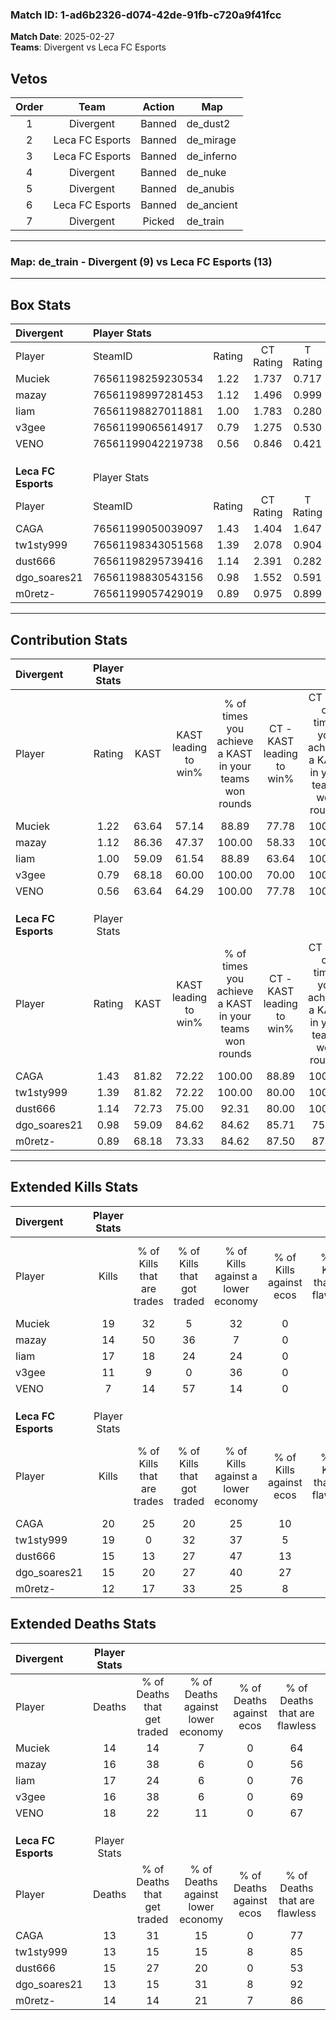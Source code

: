 ### Match ID: 1-ad6b2326-d074-42de-91fb-c720a9f41fcc  
**Match Date**: 2025-02-27  
**Teams**: Divergent vs Leca FC Esports  

## Vetos  

| Order | Team | Action | Map |
| :---: | :--: | :----: | --- |
| 1 | Divergent | Banned | de_dust2 |
| 2 | Leca FC Esports | Banned | de_mirage |
| 3 | Leca FC Esports | Banned | de_inferno |
| 4 | Divergent | Banned | de_nuke |
| 5 | Divergent | Banned | de_anubis |
| 6 | Leca FC Esports | Banned | de_ancient |
| 7 | Divergent | Picked | de_train |

---  

### **Map**: de_train - Divergent (9) vs Leca FC Esports (13)  
---  

## Box Stats  

| **Divergent**       | Player Stats      |        |           |          |       |      |       |         |        |      |     |
| :- | :- | :-: | :-: | :-: | :-: | :-: | :-: | :-: | :-: | :-: | :-: |
| Player              | SteamID           | Rating | CT Rating | T Rating | KAST  | ADR  | Kills | Assists | Deaths | K/D  | HS% |
| Muciek              | 76561198259230534 |  1.22  |   1.737   |  0.717   | 63.64 | 88.2 |  19   |    2    |   14   | 1.36 | 26  |
| mazay               | 76561198997281453 |  1.12  |   1.496   |  0.999   | 86.36 | 73.0 |  14   |    7    |   16   | 0.88 | 42  |
| Iiam                | 76561198827011881 |  1.00  |   1.783   |  0.280   | 59.09 | 72.6 |  17   |    4    |   17   | 1.00 | 41  |
| v3gee               | 76561199065614917 |  0.79  |   1.275   |  0.530   | 68.18 | 57.1 |  11   |    1    |   16   | 0.69 | 45  |
| VENO                | 76561199042219738 |  0.56  |   0.846   |  0.421   | 63.64 | 52.6 |   7   |    5    |   18   | 0.39 | 42  |
|                     |                   |        |           |          |       |      |       |         |        |      |     |
|                     |                   |        |           |          |       |      |       |         |        |      |     |
|                     |                   |        |           |          |       |      |       |         |        |      |     |
| **Leca FC Esports** | Player Stats      |        |           |          |       |      |       |         |        |      |     |
| Player              | SteamID           | Rating | CT Rating | T Rating | KAST  | ADR  | Kills | Assists | Deaths | K/D  | HS% |
| CAGA                | 76561199050039097 |  1.43  |   1.404   |  1.647   | 81.82 | 89.1 |  20   |    3    |   13   | 1.54 | 45  |
| tw1sty999           | 76561198343051568 |  1.39  |   2.078   |  0.904   | 81.82 | 90.6 |  19   |    2    |   13   | 1.46 | 57  |
| dust666             | 76561198295739416 |  1.14  |   2.391   |  0.282   | 72.73 | 90.3 |  15   |    8    |   15   | 1.00 | 73  |
| dgo_soares21        | 76561198830543156 |  0.98  |   1.552   |  0.591   | 59.09 | 62.1 |  15   |    3    |   13   | 1.15 | 60  |
| m0retz-             | 76561199057429019 |  0.89  |   0.975   |  0.899   | 68.18 | 53.4 |  12   |    5    |   14   | 0.86 | 25  |
---  

## Contribution Stats  

| **Divergent**       | Player Stats |       |                      |                                                        |                           |                                                             |                          |                                                            |
| :- | :-: | :-: | :-: | :-: | :-: | :-: | :-: | :-: |
| Player              |    Rating    | KAST  | KAST leading to win% | % of times you achieve a KAST in your teams won rounds | CT - KAST leading to win% | CT - % of times you achieve a KAST in your teams won rounds | T - KAST leading to win% | T - % of times you achieve a KAST in your teams won rounds |
| Muciek              |     1.22     | 63.64 |        57.14         |                         88.89                          |           77.78           |                           100.00                            |          20.00           |                           50.00                            |
| mazay               |     1.12     | 86.36 |        47.37         |                         100.00                         |           58.33           |                           100.00                            |          28.57           |                           100.00                           |
| Iiam                |     1.00     | 59.09 |        61.54         |                         88.89                          |           63.64           |                           100.00                            |          50.00           |                           50.00                            |
| v3gee               |     0.79     | 68.18 |        60.00         |                         100.00                         |           70.00           |                           100.00                            |          40.00           |                           100.00                           |
| VENO                |     0.56     | 63.64 |        64.29         |                         100.00                         |           77.78           |                           100.00                            |          40.00           |                           100.00                           |
|                     |              |       |                      |                                                        |                           |                                                             |                          |                                                            |
|                     |              |       |                      |                                                        |                           |                                                             |                          |                                                            |
|                     |              |       |                      |                                                        |                           |                                                             |                          |                                                            |
| **Leca FC Esports** | Player Stats |       |                      |                                                        |                           |                                                             |                          |                                                            |
| Player              |    Rating    | KAST  | KAST leading to win% | % of times you achieve a KAST in your teams won rounds | CT - KAST leading to win% | CT - % of times you achieve a KAST in your teams won rounds | T - KAST leading to win% | T - % of times you achieve a KAST in your teams won rounds |
| CAGA                |     1.43     | 81.82 |        72.22         |                         100.00                         |           88.89           |                           100.00                            |          55.56           |                           100.00                           |
| tw1sty999           |     1.39     | 81.82 |        72.22         |                         100.00                         |           80.00           |                           100.00                            |          62.50           |                           100.00                           |
| dust666             |     1.14     | 72.73 |        75.00         |                         92.31                          |           80.00           |                           100.00                            |          66.67           |                           80.00                            |
| dgo_soares21        |     0.98     | 59.09 |        84.62         |                         84.62                          |           85.71           |                            75.00                            |          83.33           |                           100.00                           |
| m0retz-             |     0.89     | 68.18 |        73.33         |                         84.62                          |           87.50           |                            87.50                            |          57.14           |                           80.00                            |
---  

## Extended Kills Stats  

| **Divergent**       | Player Stats |                            |                            |                                    |                         |                              |                                 |                                       |                    |           |
| :- | :-: | :-: | :-: | :-: | :-: | :-: | :-: | :-: | :-: | :-: |
| Player              |    Kills     | % of Kills that are trades | % of Kills that got traded | % of Kills against a lower economy | % of Kills against ecos | % of Kills that are flawless | % of Kills that are close duels | % of Kills that are assisted by flash | Pistol Round Kills | AWP Kills |
| Muciek              |      19      |             32             |             5              |                 32                 |            0            |              95              |                0                |                   5                   |         16         |     1     |
| mazay               |      14      |             50             |             36             |                 7                  |            0            |              64              |                7                |                   7                   |         0          |     0     |
| Iiam                |      17      |             18             |             24             |                 24                 |            0            |              71              |                0                |                   0                   |         0          |     0     |
| v3gee               |      11      |             9              |             0              |                 36                 |            0            |              82              |                9                |                   0                   |         0          |     0     |
| VENO                |      7       |             14             |             57             |                 14                 |            0            |              71              |               14                |                  14                   |         0          |     2     |
|                     |              |                            |                            |                                    |                         |                              |                                 |                                       |                    |           |
|                     |              |                            |                            |                                    |                         |                              |                                 |                                       |                    |           |
|                     |              |                            |                            |                                    |                         |                              |                                 |                                       |                    |           |
| **Leca FC Esports** | Player Stats |                            |                            |                                    |                         |                              |                                 |                                       |                    |           |
| Player              |    Kills     | % of Kills that are trades | % of Kills that got traded | % of Kills against a lower economy | % of Kills against ecos | % of Kills that are flawless | % of Kills that are close duels | % of Kills that are assisted by flash | Pistol Round Kills | AWP Kills |
| CAGA                |      20      |             25             |             20             |                 25                 |           10            |              60              |                5                |                   0                   |         0          |     2     |
| tw1sty999           |      19      |             0              |             32             |                 37                 |            5            |              74              |                0                |                   0                   |         0          |     1     |
| dust666             |      15      |             13             |             27             |                 47                 |           13            |              53              |                7                |                   0                   |         1          |     3     |
| dgo_soares21        |      15      |             20             |             27             |                 40                 |           27            |              67              |                0                |                   0                   |         5          |     1     |
| m0retz-             |      12      |             17             |             33             |                 25                 |            8            |              83              |                0                |                   8                   |         0          |     3     |
## Extended Deaths Stats  

| **Divergent**       | Player Stats |                             |                                   |                          |                               |                            |                           |               |
| :- | :-: | :-: | :-: | :-: | :-: | :-: | :-: | :-: |
| Player              |    Deaths    | % of Deaths that get traded | % of Deaths against lower economy | % of Deaths against ecos | % of Deaths that are flawless | % of Deaths that are close | % of Deaths while blinded | Deaths to AWP |
| Muciek              |      14      |             14              |                 7                 |            0             |              64               |             0              |             0             |       1       |
| mazay               |      16      |             38              |                 6                 |            0             |              56               |             6              |             0             |       2       |
| Iiam                |      17      |             24              |                 6                 |            0             |              76               |             0              |             0             |       2       |
| v3gee               |      16      |             38              |                 6                 |            0             |              69               |             0              |             6             |       1       |
| VENO                |      18      |             22              |                11                 |            0             |              67               |             6              |             0             |       0       |
|                     |              |                             |                                   |                          |                               |                            |                           |               |
|                     |              |                             |                                   |                          |                               |                            |                           |               |
|                     |              |                             |                                   |                          |                               |                            |                           |               |
| **Leca FC Esports** | Player Stats |                             |                                   |                          |                               |                            |                           |               |
| Player              |    Deaths    | % of Deaths that get traded | % of Deaths against lower economy | % of Deaths against ecos | % of Deaths that are flawless | % of Deaths that are close | % of Deaths while blinded | Deaths to AWP |
| CAGA                |      13      |             31              |                15                 |            0             |              77               |             8              |             8             |       3       |
| tw1sty999           |      13      |             15              |                15                 |            8             |              85               |             0              |             8             |       4       |
| dust666             |      15      |             27              |                20                 |            0             |              53               |             7              |             0             |       1       |
| dgo_soares21        |      13      |             15              |                31                 |            8             |              92               |             0              |             8             |       5       |
| m0retz-             |      14      |             14              |                21                 |            7             |              86               |             7              |             0             |       3       |

